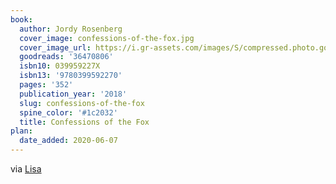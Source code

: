 ```yaml
---
book:
  author: Jordy Rosenberg
  cover_image: confessions-of-the-fox.jpg
  cover_image_url: https://i.gr-assets.com/images/S/compressed.photo.goodreads.com/books/1522115915l/36470806._SX98_.jpg
  goodreads: '36470806'
  isbn10: 039959227X
  isbn13: '9780399592270'
  pages: '352'
  publication_year: '2018'
  slug: confessions-of-the-fox
  spine_color: '#1c2032'
  title: Confessions of the Fox
plan:
  date_added: 2020-06-07
---
```


via [Lisa](https://notebook.lisamcnulty.co.uk/2020/05/31/may-reading/)
